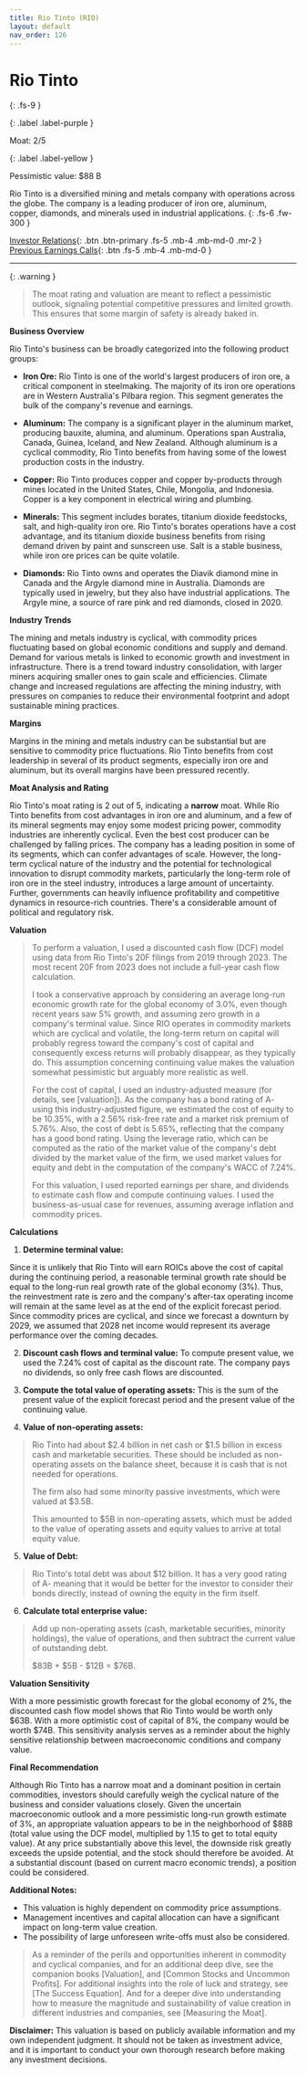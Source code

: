 ```yaml
---
title: Rio Tinto (RIO)
layout: default
nav_order: 126
---
```


# Rio Tinto
{: .fs-9 }

{: .label .label-purple }

Moat: 2/5

{: .label .label-yellow }

Pessimistic value: $88 B

Rio Tinto is a diversified mining and metals company with operations across the globe. The company is a leading producer of iron ore, aluminum, copper, diamonds, and minerals used in industrial applications.
{: .fs-6 .fw-300 }

[Investor Relations](https://www.google.com/search?q=RIO+investor+relations){: .btn .btn-primary .fs-5 .mb-4 .mb-md-0 .mr-2 }
[Previous Earnings Calls](https://discountingcashflows.com/company/RIO/transcripts/){: .btn .fs-5 .mb-4 .mb-md-0 }

---

{: .warning } 
>The moat rating and valuation are meant to reflect a pessimistic outlook, signaling potential competitive pressures and limited growth. This ensures that some margin of safety is already baked in.


**Business Overview**

Rio Tinto's business can be broadly categorized into the following product groups:

* **Iron Ore:**  Rio Tinto is one of the world's largest producers of iron ore, a critical component in steelmaking.  The majority of its iron ore operations are in Western Australia's Pilbara region.  This segment generates the bulk of the company's revenue and earnings.

* **Aluminum:** The company is a significant player in the aluminum market, producing bauxite, alumina, and aluminum. Operations span Australia, Canada, Guinea, Iceland, and New Zealand.  Although aluminum is a cyclical commodity, Rio Tinto benefits from having some of the lowest production costs in the industry.

* **Copper:**  Rio Tinto produces copper and copper by-products through mines located in the United States, Chile, Mongolia, and Indonesia.  Copper is a key component in electrical wiring and plumbing.

* **Minerals:** This segment includes borates, titanium dioxide feedstocks, salt, and high-quality iron ore.  Rio Tinto's borates operations have a cost advantage, and its titanium dioxide business benefits from rising demand driven by paint and sunscreen use.  Salt is a stable business, while iron ore prices can be quite volatile.

* **Diamonds:** Rio Tinto owns and operates the Diavik diamond mine in Canada and the Argyle diamond mine in Australia.  Diamonds are typically used in jewelry, but they also have industrial applications.  The Argyle mine, a source of rare pink and red diamonds, closed in 2020.

**Industry Trends**

The mining and metals industry is cyclical, with commodity prices fluctuating based on global economic conditions and supply and demand.  Demand for various metals is linked to economic growth and investment in infrastructure.  There is a trend toward industry consolidation, with larger miners acquiring smaller ones to gain scale and efficiencies. Climate change and increased regulations are affecting the mining industry, with pressures on companies to reduce their environmental footprint and adopt sustainable mining practices.

**Margins**

Margins in the mining and metals industry can be substantial but are sensitive to commodity price fluctuations. Rio Tinto benefits from cost leadership in several of its product segments, especially iron ore and aluminum, but its overall margins have been pressured recently.

**Moat Analysis and Rating**

Rio Tinto's moat rating is 2 out of 5, indicating a **narrow** moat. While Rio Tinto benefits from cost advantages in iron ore and aluminum, and a few of its mineral segments may enjoy some modest pricing power, commodity industries are inherently cyclical. Even the best cost producer can be challenged by falling prices. The company has a leading position in some of its segments, which can confer advantages of scale. However, the long-term cyclical nature of the industry and the potential for technological innovation to disrupt commodity markets, particularly the long-term role of iron ore in the steel industry, introduces a large amount of uncertainty.  Further, governments can heavily influence profitability and competitive dynamics in resource-rich countries. There's a considerable amount of political and regulatory risk. 

**Valuation**

>To perform a valuation, I used a discounted cash flow (DCF) model using data from Rio Tinto's 20F filings from 2019 through 2023. The most recent 20F from 2023 does not include a full-year cash flow calculation.
>
>I took a conservative approach by considering an average long-run economic growth rate for the global economy of 3.0%, even though recent years saw 5% growth, and assuming zero growth in a company's terminal value. Since RIO operates in commodity markets which are cyclical and volatile, the long-term return on capital will probably regress toward the company's cost of capital and consequently excess returns will probably disappear, as they typically do. This assumption concerning continuing value makes the valuation somewhat pessimistic but arguably more realistic as well.
>
>For the cost of capital, I used an industry-adjusted measure (for details, see [valuation]). As the company has a bond rating of A- using this industry-adjusted figure, we estimated the cost of equity to be 10.35%, with a 2.56% risk-free rate and a market risk premium of 5.76%. Also, the cost of debt is 5.65%, reflecting that the company has a good bond rating. Using the leverage ratio, which can be computed as the ratio of the market value of the company's debt divided by the market value of the firm, we used market values for equity and debt in the computation of the company's WACC of 7.24%.
>
>For this valuation, I used reported earnings per share, and dividends to estimate cash flow and compute continuing values. I used the business-as-usual case for revenues, assuming average inflation and commodity prices. 
>

**Calculations**

1. **Determine terminal value:**

Since it is unlikely that Rio Tinto will earn ROICs above the cost of capital during the continuing period, a reasonable terminal growth rate should be equal to the long-run real growth rate of the global economy (3%). Thus, the reinvestment rate is zero and the company's after-tax operating income will remain at the same level as at the end of the explicit forecast period. Since commodity prices are cyclical, and since we forecast a downturn by 2029, we assumed that 2028 net income would represent its average performance over the coming decades.

2. **Discount cash flows and terminal value:** To compute present value, we used the 7.24% cost of capital as the discount rate.  The company pays no dividends, so only free cash flows are discounted.

3. **Compute the total value of operating assets:**  This is the sum of the present value of the explicit forecast period and the present value of the continuing value.

4. **Value of non-operating assets:**

> Rio Tinto had about $2.4 billion in net cash or $1.5 billion in excess cash and marketable securities. These should be included as non-operating assets on the balance sheet, because it is cash that is not needed for operations.
>
>The firm also had some minority passive investments, which were valued at $3.5B. 
>
>This amounted to $5B in non-operating assets, which must be added to the value of operating assets and equity values to arrive at total equity value.
>

5. **Value of Debt:**

> Rio Tinto's total debt was about $12 billion. It has a very good rating of A- meaning that it would be better for the investor to consider their bonds directly, instead of owning the equity in the firm itself.
>

6. **Calculate total enterprise value:**

> Add up non-operating assets (cash, marketable securities, minority holdings), the value of operations, and then subtract the current value of outstanding debt.
>
>$83B + $5B - $12B = $76B.

**Valuation Sensitivity**

With a more pessimistic growth forecast for the global economy of 2%, the discounted cash flow model shows that Rio Tinto would be worth only $63B. With a more optimistic cost of capital of 8%, the company would be worth $74B. This sensitivity analysis serves as a reminder about the highly sensitive relationship between macroeconomic conditions and company value.

**Final Recommendation**

Although Rio Tinto has a narrow moat and a dominant position in certain commodities, investors should carefully weigh the cyclical nature of the business and consider valuations closely. Given the uncertain macroeconomic outlook and a more pessimistic long-run growth estimate of 3%, an appropriate valuation appears to be in the neighborhood of $88B (total value using the DCF model, multiplied by 1.15 to get to total equity value). At any price substantially above this level, the downside risk greatly exceeds the upside potential, and the stock should therefore be avoided. At a substantial discount (based on current macro economic trends), a position could be considered.

**Additional Notes:**

* This valuation is highly dependent on commodity price assumptions.  
* Management incentives and capital allocation can have a significant impact on long-term value creation.
*  The possibility of large unforeseen write-offs must also be considered. 


>As a reminder of the perils and opportunities inherent in commodity and cyclical companies, and for an additional deep dive, see the companion books [Valuation], and [Common Stocks and Uncommon Profits].  For additional insights into the role of luck and strategy, see [The Success Equation].  And for a deeper dive into understanding how to measure the magnitude and sustainability of value creation in different industries and companies, see [Measuring the Moat].

**Disclaimer:** This valuation is based on publicly available information and my own independent judgment. It should not be taken as investment advice, and it is important to conduct your own thorough research before making any investment decisions.